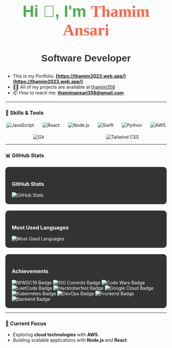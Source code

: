 <h1 align="center" style="font-size: 50px; color: #4CAF50; font-family: 'Arial', sans-serif;">Hi 👋, I'm <span style="font-family: 'Brush Script MT', cursive; color: #FF6347;">Thamim Ansari</span></h1>
<h3 align="center" style="font-size: 30px; font-family: 'Arial', sans-serif; color: #333;">Software Developer</h3>

- This is my Portfolio: **[https://thamim2023.web.app/](https://thamim2023.web.app/)**
- 👨‍💻 All of my projects are available at [thamim358](https://github.com/thamim358)
- 📫 How to reach me: **thamimansari358@gmail.com**

---

### 🚀 Skills & Tools
<div style="display: flex; justify-content: space-around; flex-wrap: wrap; gap: 20px; margin-top: 20px;">

  <img src="https://img.shields.io/badge/JavaScript-ES6+-F7DF1E?style=flat&logo=javascript&logoColor=black" alt="JavaScript" />
  <img src="https://img.shields.io/badge/React-ReactJS-61DAFB?style=flat&logo=react&logoColor=black" alt="React" />
  <img src="https://img.shields.io/badge/Node.js-16.x-8CC84B?style=flat&logo=node.js&logoColor=white" alt="Node.js" />
  <img src="https://img.shields.io/badge/Swift-5.x-F05138?style=flat&logo=swift&logoColor=white" alt="Swift" />
  <img src="https://img.shields.io/badge/Python-3.x-3776AB?style=flat&logo=python&logoColor=white" alt="Python" />
  <img src="https://img.shields.io/badge/AWS-Cloud-232F3E?style=flat&logo=amazonaws&logoColor=white" alt="AWS" />
  <img src="https://img.shields.io/badge/Git-2.x-F05032?style=flat&logo=git&logoColor=white" alt="Git" />
  <img src="https://img.shields.io/badge/Tailwind_CSS-2.x-38B2AC?style=flat&logo=tailwindcss&logoColor=white" alt="Tailwind CSS" />
  
</div>

---

### 📊 GitHub Stats
<div style="display: flex; justify-content: space-around; flex-wrap: wrap; gap: 20px; margin-top: 20px;">
  <div style="flex: 1; min-width: 300px; background-color: #333; color: white; padding: 20px; border-radius: 10px;">
    <h3>GitHub Stats</h3>
    <img src="https://github-readme-stats.vercel.app/api?username=thamim358&show_icons=true&count_private=true&hide=prs&theme=dark" alt="GitHub Stats" />
  </div>

  <div style="flex: 1; min-width: 300px; background-color: #333; color: white; padding: 20px; border-radius: 10px;">
    <h3>Most Used Languages</h3>
    <img src="https://github-readme-stats.vercel.app/api/top-langs/?username=thamim358&layout=compact&theme=dark" alt="Most Used Languages" />
  </div>

 <div style="flex: 1; min-width: 300px; background-color: #333; color: white; padding: 20px; border-radius: 10px;">
    <h3>Achievements</h3>
    <img src="https://img.shields.io/badge/WWDC19-Attendee-blue" alt="WWDC19 Badge" />
    <img src="https://img.shields.io/badge/100%20Commits-Completed-brightgreen" alt="100 Commits Badge" />
    <img src="https://img.shields.io/badge/Code%20Wars-5%2B%20Kyu-yellowgreen" alt="Code Wars Badge" />
    <img src="https://img.shields.io/badge/LeetCode-300%2B%20Problems-0066cc" alt="LeetCode Badge" />
    <img src="https://img.shields.io/badge/Hacktoberfest-2023-ff7f00" alt="Hacktoberfest Badge" />
    <img src="https://img.shields.io/badge/Google%20Cloud-Associate%20Cloud%20Engineer-4285F4?style=flat&logo=googlecloud&logoColor=white" alt="Google Cloud Badge" />
    <img src="https://img.shields.io/badge/Certified%20Kubernetes-Administrator-326CE5?style=flat&logo=kubernetes&logoColor=white" alt="Kubernetes Badge" />
    <img src="https://img.shields.io/badge/DevOps%20Practitioner-Experienced-33A1DE?style=flat&logo=jenkins&logoColor=white" alt="DevOps Badge" />
    <img src="https://img.shields.io/badge/Frontend%20Development-ReactJS%20and%20TailwindCSS-61DAFB?style=flat&logo=react&logoColor=white" alt="Frontend Badge" />
    <img src="https://img.shields.io/badge/Backend%20Development-Node.js%20and%20Express-8CC84B?style=flat&logo=node.js&logoColor=white" alt="Backend Badge" />
  </div>
</div>

---

### 🌱 Current Focus
- Exploring **cloud technologies** with **AWS**.
- Building scalable applications with **Node.js** and **React**.

